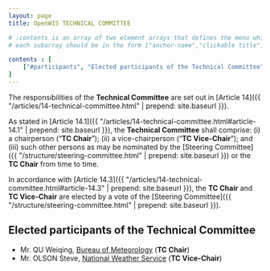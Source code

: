 ```yaml
---
layout: page
title: OpenWIS TECHNICAL COMMITTEE

# :contents is an array of two element arrays that defines the menu which appears in the masthead
# each subarray should be in the form ["anchor-name","clickable title"]

contents : [
    ["#participants", "Elected participants of the Technical Committee"]
]
---
```


The responsibilities of the **Technical Committee** are set out in [Article 14]({{ "/articles/14-technical-committee.html" | prepend: site.baseurl }}).

As stated in [Article 14.1]({{ "/articles/14-technical-committee.html#article-14.1" | prepend: site.baseurl }}), the **Technical Committee** shall comprise: (i) a chairperson (“**TC Chair**”); (ii) a vice-chairperson (“**TC Vice-Chair**”); and (iii) such other persons as may be nominated by the [Steering Committee]({{ "/structure/steering-committee.html" | prepend: site.baseurl }}) or the **TC Chair** from time to time.

In accordance with [Article 14.3]({{ "/articles/14-technical-committee.html#article-14.3" | prepend: site.baseurl }}), the **TC Chair** and **TC Vice-Chair** are elected by a vote of the [Steering Committee]({{ "/structure/steering-committee.html" | prepend: site.baseurl }}).

<h2 id="participants">Elected participants of the Technical Committee</h2>

* Mr. QU Weiqing, [Bureau of Meteorology](http://www.bom.gov.au/) (**TC Chair**)
* Mr. OLSON Steve, [National Weather Service](http://www.weather.gov/) (**TC Vice-Chair**)
